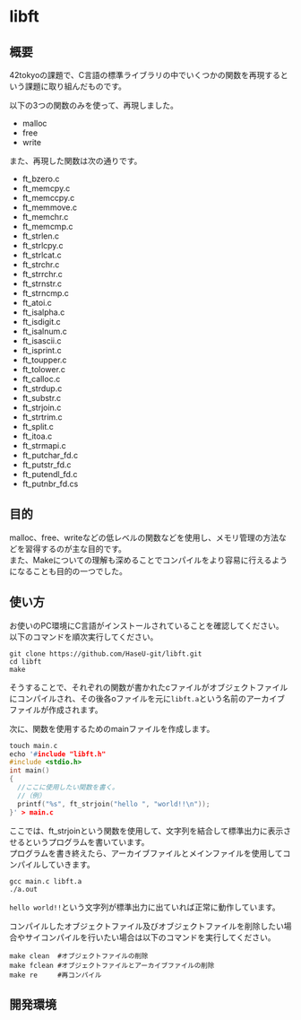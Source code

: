 # libft

## 概要
42tokyoの課題で、C言語の標準ライブラリの中でいくつかの関数を再現するという課題に取り組んだものです。  

以下の3つの関数のみを使って、再現しました。
- malloc
- free
- write

また、再現した関数は次の通りです。
- ft_bzero.c
- ft_memcpy.c
- ft_memccpy.c
- ft_memmove.c
- ft_memchr.c
- ft_memcmp.c
- ft_strlen.c
- ft_strlcpy.c
- ft_strlcat.c
- ft_strchr.c
- ft_strrchr.c
- ft_strnstr.c
- ft_strncmp.c
- ft_atoi.c
- ft_isalpha.c
- ft_isdigit.c
- ft_isalnum.c
- ft_isascii.c
- ft_isprint.c
- ft_toupper.c
- ft_tolower.c
- ft_calloc.c
- ft_strdup.c
- ft_substr.c
- ft_strjoin.c
- ft_strtrim.c
- ft_split.c
- ft_itoa.c
- ft_strmapi.c
- ft_putchar_fd.c
- ft_putstr_fd.c
- ft_putendl_fd.c
- ft_putnbr_fd.cs

## 目的
malloc、free、writeなどの低レベルの関数などを使用し、メモリ管理の方法などを習得するのが主な目的です。  
また、Makeについての理解も深めることでコンパイルをより容易に行えるようになることも目的の一つでした。  


## 使い方
お使いのPC環境にC言語がインストールされていることを確認してください。  
以下のコマンドを順次実行してください。
```shell
git clone https://github.com/HaseU-git/libft.git
cd libft
make
```
そうすることで、それぞれの関数が書かれたcファイルがオブジェクトファイルにコンパイルされ、その後各oファイルを元に`libft.a`という名前のアーカイブファイルが作成されます。  

次に、関数を使用するためのmainファイルを作成します。  
```c
touch main.c
echo '#include "libft.h"
#include <stdio.h>
int main()
{
  //ここに使用したい関数を書く。
  //（例）
  printf("%s", ft_strjoin("hello ", "world!!\n"));
}' > main.c
```

ここでは、ft_strjoinという関数を使用して、文字列を結合して標準出力に表示させるというプログラムを書いています。  
プログラムを書き終えたら、アーカイブファイルとメインファイルを使用してコンパイルしていきます。  

```shell
gcc main.c libft.a
./a.out
```

`hello world!!`という文字列が標準出力に出ていれば正常に動作しています。  

コンパイルしたオブジェクトファイル及びオブジェクトファイルを削除したい場合やサイコンパイルを行いたい場合は以下のコマンドを実行してください。

```
make clean  #オブジェクトファイルの削除
make fclean #オブジェクトファイルとアーカイブファイルの削除
make re     #再コンパイル
```

## 開発環境
